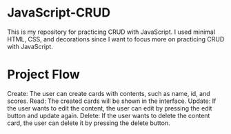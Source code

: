 # JavaScript-CRUD
This is my repository for practicing CRUD with JavaScript.
I used minimal HTML, CSS, and decorations since I want to focus more on practicing CRUD with JavaScript.

# Project Flow
Create: The user can create cards with contents, such as name, id, and scores.
Read: The created cards will be shown in the interface.
Update: If the user wants to edit the content, the user can edit by pressing the edit button and update again.
Delete: If the user wants to delete the content card, the user can delete it by pressing the delete button.

